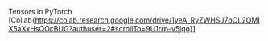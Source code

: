 Tensors in PyTorch [Collab{https://colab.research.google.com/drive/1yeA_RyZWHSJ7bOL2QMIX5aXxHsQOcBUG?authuser=2#scrollTo=9U1rrp-v5jqo}]
